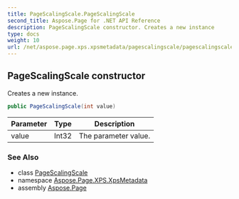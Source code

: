 ```yaml
---
title: PageScalingScale.PageScalingScale
second_title: Aspose.Page for .NET API Reference
description: PageScalingScale constructor. Creates a new instance
type: docs
weight: 10
url: /net/aspose.page.xps.xpsmetadata/pagescalingscale/pagescalingscale/
---
```

## PageScalingScale constructor

Creates a new instance.

```csharp
public PageScalingScale(int value)
```

| Parameter | Type | Description |
| --- | --- | --- |
| value | Int32 | The parameter value. |

### See Also

* class [PageScalingScale](../)
* namespace [Aspose.Page.XPS.XpsMetadata](../../pagescalingscale/)
* assembly [Aspose.Page](../../../)


